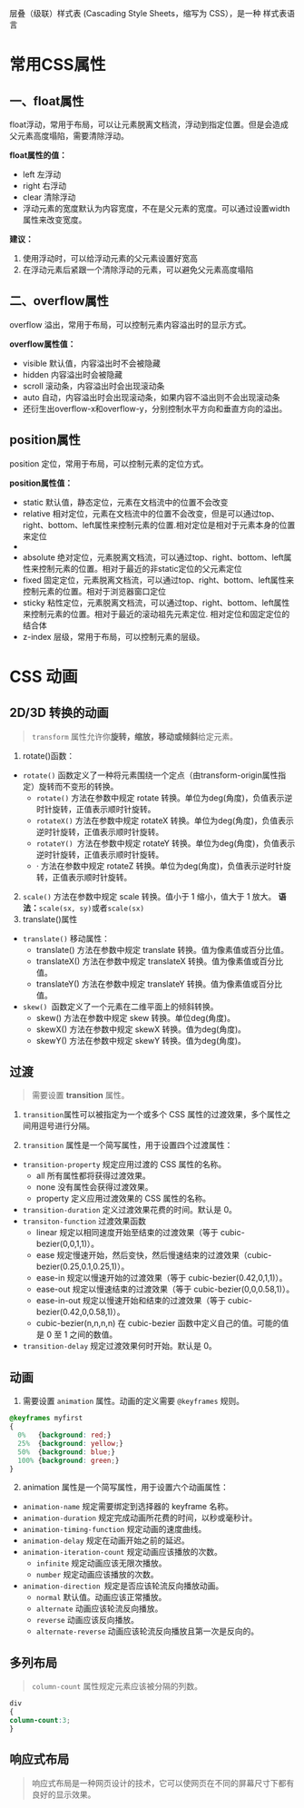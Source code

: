 层叠（级联）样式表 (Cascading Style Sheets，缩写为 CSS），是一种 样式表语言

# 常用CSS属性
## 一、float属性
float浮动，常用于布局，可以让元素脱离文档流，浮动到指定位置。但是会造成父元素高度塌陷，需要清除浮动。

**float属性的值：**


- left 左浮动
- right 右浮动 
- clear 清除浮动 
- 浮动元素的宽度默认为内容宽度，不在是父元素的宽度。可以通过设置width属性来改变宽度。

**建议：**

1. 使用浮动时，可以给浮动元素的父元素设置好宽高
2. 在浮动元素后紧跟一个清除浮动的元素，可以避免父元素高度塌陷
## 二、overflow属性
overflow 溢出，常用于布局，可以控制元素内容溢出时的显示方式。

**overflow属性值：**

- visible 默认值，内容溢出时不会被隐藏
- hidden 内容溢出时会被隐藏
- scroll 滚动条，内容溢出时会出现滚动条
- auto 自动，内容溢出时会出现滚动条，如果内容不溢出则不会出现滚动条
- 还衍生出overflow-x和overflow-y，分别控制水平方向和垂直方向的溢出。

## position属性
position 定位，常用于布局，可以控制元素的定位方式。

**position属性值：**

- static 默认值，静态定位，元素在文档流中的位置不会改变
- relative 相对定位，元素在文档流中的位置不会改变，但是可以通过top、right、bottom、left属性来控制元素的位置.相对定位是相对于元素本身的位置来定位
- 
- absolute 绝对定位，元素脱离文档流，可以通过top、right、bottom、left属性来控制元素的位置。相对于最近的非static定位的父元素定位
- fixed 固定定位，元素脱离文档流，可以通过top、right、bottom、left属性来控制元素的位置。相对于浏览器窗口定位
- sticky 粘性定位，元素脱离文档流，可以通过top、right、bottom、left属性来控制元素的位置。相对于最近的滚动祖先元素定位. 相对定位和固定定位的结合体
- z-index 层级，常用于布局，可以控制元素的层级。

# CSS 动画
## 2D/3D 转换的动画
> `transform` 属性允许你**旋转，缩放，移动或倾斜**给定元素。
1. rotate()函数：
- `rotate()` 函数定义了一种将元素围绕一个定点（由transform-origin属性指定）旋转而不变形的转换。
    - `rotate()` 方法在参数中规定 rotate 转换。单位为deg(角度)，负值表示逆时针旋转，正值表示顺时针旋转。
    - `rotateX()` 方法在参数中规定 rotateX 转换。单位为deg(角度)，负值表示逆时针旋转，正值表示顺时针旋转。
    - `rotateY() `方法在参数中规定 rotateY 转换。单位为deg(角度)，负值表示逆时针旋转，正值表示顺时针旋转。
    - · 方法在参数中规定 rotateZ 转换。单位为deg(角度)，负值表示逆时针旋转，正值表示顺时针旋转。
2. `scale()` 方法在参数中规定 scale 转换。值小于 1 缩小，值大于 1 放大。
**语法：**`scale(sx, sy)`或者`scale(sx)`
3. translate()属性
- `translate()` 移动属性：
    - translate() 方法在参数中规定 translate 转换。值为像素值或百分比值。
    - translateX() 方法在参数中规定 translateX 转换。值为像素值或百分比值。
    - translateY() 方法在参数中规定 translateY 转换。值为像素值或百分比值。
- `skew() `函数定义了一个元素在二维平面上的倾斜转换。
    - skew() 方法在参数中规定 skew 转换。单位deg(角度)。
    - skewX() 方法在参数中规定 skewX 转换。值为deg(角度)。
    - skewY() 方法在参数中规定 skewY 转换。值为deg(角度)。
## 过渡
> 需要设置 **transition** 属性。
1. `transition`属性可以被指定为一个或多个 CSS 属性的过渡效果，多个属性之间用逗号进行分隔。

2. `transition` 属性是一个简写属性，用于设置四个过渡属性：

- `transition-property` 规定应用过渡的 CSS 属性的名称。
    - all 所有属性都将获得过渡效果。
    - none 没有属性会获得过渡效果。
    - property 定义应用过渡效果的 CSS 属性的名称。
- `transition-duration` 定义过渡效果花费的时间。默认是 0。
- `transiton-function` 过渡效果函数
    - linear 规定以相同速度开始至结束的过渡效果（等于 cubic-bezier(0,0,1,1)）。
    - ease 规定慢速开始，然后变快，然后慢速结束的过渡效果（cubic-bezier(0.25,0.1,0.25,1)）。
    - ease-in 规定以慢速开始的过渡效果（等于 cubic-bezier(0.42,0,1,1)）。
    - ease-out 规定以慢速结束的过渡效果（等于 cubic-bezier(0,0,0.58,1)）。
    - ease-in-out 规定以慢速开始和结束的过渡效果（等于 cubic-bezier(0.42,0,0.58,1)）。
    - cubic-bezier(n,n,n,n) 在 cubic-bezier 函数中定义自己的值。可能的值是 0 至 1 之间的数值。
- `transition-delay` 规定过渡效果何时开始。默认是 0。
## 动画
1. 需要设置 `animation` 属性。动画的定义需要 `@keyframes` 规则。
```css
@keyframes myfirst
{
  0%   {background: red;}
  25%  {background: yellow;}
  50%  {background: blue;}
  100% {background: green;}
}
```
2. animation 属性是一个简写属性，用于设置六个动画属性：

- `animation-name` 规定需要绑定到选择器的 keyframe 名称。
- `animation-duration` 规定完成动画所花费的时间，以秒或毫秒计。
- `animation-timing-function` 规定动画的速度曲线。
- `animation-delay` 规定在动画开始之前的延迟。
- `animation-iteration-count` 规定动画应该播放的次数。
    - `infinite` 规定动画应该无限次播放。
    - `number` 规定动画应该播放的次数。
- `animation-direction `规定是否应该轮流反向播放动画。
    - `normal` 默认值。动画应该正常播放。
    - `alternate` 动画应该轮流反向播放。
    - `reverse` 动画应该反向播放。
    - `alternate-reverse` 动画应该轮流反向播放且第一次是反向的。
## 多列布局
> `column-count` 属性规定元素应该被分隔的列数。
```css
div
{
column-count:3;
}
```
## 响应式布局
> 响应式布局是一种网页设计的技术，它可以使网页在不同的屏幕尺寸下都有良好的显示效果。